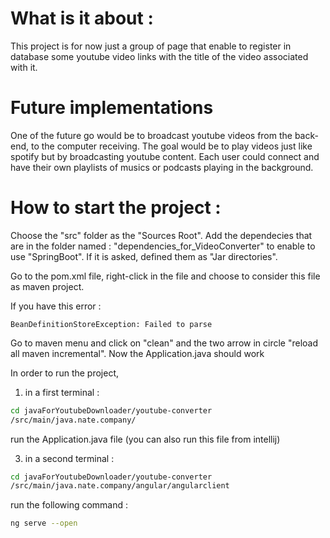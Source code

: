 # What is it about : 

This project is for now just a group of page that enable to register in database 
some youtube video links with the title of the video associated with it.

# Future implementations

One of the future go would be to broadcast youtube videos from the back-end, to the computer receiving. The goal would be to play videos just like spotify but by broadcasting youtube content.
Each user could connect and have their own playlists of musics or podcasts playing in the background.

# How to start the project :

Choose the "src" folder as the "Sources Root".
Add the dependecies that are in the folder named : 
"dependencies_for_VideoConverter"
to enable to use "SpringBoot".
If it is asked, defined them as "Jar directories".

Go to the pom.xml file, right-click in the file and choose to 
consider this file as maven project.

If you have this error :

```
BeanDefinitionStoreException: Failed to parse
```
Go to maven menu and click on "clean" and the two arrow in circle
"reload all maven incremental".
Now the Application.java should work


In order to run the project, 

1) in a first terminal :
```bash
cd javaForYoutubeDownloader/youtube-converter
/src/main/java.nate.company/
```
run the Application.java file
(you can also run this file from intellij)


3) in a second terminal :
```bash 
cd javaForYoutubeDownloader/youtube-converter
/src/main/java.nate.company/angular/angularclient
```
run the following command : 
```bash
ng serve --open
```






